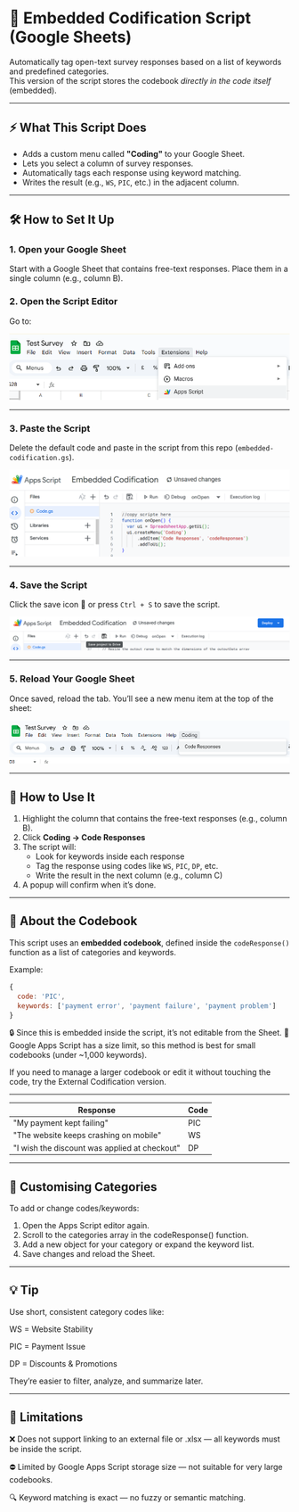 # 📄 Embedded Codification Script (Google Sheets)

Automatically tag open-text survey responses based on a list of keywords and predefined categories.  
This version of the script stores the codebook *directly in the code itself* (embedded).

---

## ⚡ What This Script Does

- Adds a custom menu called **"Coding"** to your Google Sheet.
- Lets you select a column of survey responses.
- Automatically tags each response using keyword matching.
- Writes the result (e.g., `WS`, `PIC`, etc.) in the adjacent column.

---

## 🛠️ How to Set It Up

### 1. Open your Google Sheet
Start with a Google Sheet that contains free-text responses. Place them in a single column (e.g., column B).

### 2. Open the Script Editor
Go to:

![Open Script Editor](assets/Step_1_App_Script.png)

---

### 3. Paste the Script  
Delete the default code and paste in the script from this repo (`embedded-codification.gs`).

![Paste the Script](assets/Step_2_Copy_Paste.png)

---

### 4. Save the Script  
Click the save icon 💾 or press `Ctrl + S` to save the script.

![Save the Script](assets/Step_3_Save_Script.png)

---

### 5. Reload Your Google Sheet  
Once saved, reload the tab. You’ll see a new menu item at the top of the sheet:

![Run the Script from the Menu](assets/Step_4_Code_Responses.png)

---

## 🧪 How to Use It

1. Highlight the column that contains the free-text responses (e.g., column B).
2. Click **Coding → Code Responses**
3. The script will:
   - Look for keywords inside each response
   - Tag the response using codes like `WS`, `PIC`, `DP`, etc.
   - Write the result in the next column (e.g., column C)
4. A popup will confirm when it’s done.

---

## 🧠 About the Codebook

This script uses an **embedded codebook**, defined inside the `codeResponse()` function as a list of categories and keywords.

Example:

```js
{
  code: 'PIC',
  keywords: ['payment error', 'payment failure', 'payment problem']
}
```

🔒 Since this is embedded inside the script, it’s not editable from the Sheet.
🧱 Google Apps Script has a size limit, so this method is best for small codebooks (under ~1,000 keywords).

If you need to manage a larger codebook or edit it without touching the code, try the External Codification version.

---

| Response                                           | Code |
|----------------------------------------------------|------|
| "My payment kept failing"                          | PIC  |
| "The website keeps crashing on mobile"             | WS   |
| "I wish the discount was applied at checkout"      | DP   |

---

## 🧩 Customising Categories
To add or change codes/keywords:

1. Open the Apps Script editor again.
2. Scroll to the categories array in the codeResponse() function.
3. Add a new object for your category or expand the keyword list.
4. Save changes and reload the Sheet.

---

## 💡 Tip
Use short, consistent category codes like:

WS = Website Stability

PIC = Payment Issue

DP = Discounts & Promotions

They’re easier to filter, analyze, and summarize later.

---

## 📌 Limitations
❌ Does not support linking to an external file or .xlsx — all keywords must be inside the script.

⛔ Limited by Google Apps Script storage size — not suitable for very large codebooks.

🔍 Keyword matching is exact — no fuzzy or semantic matching.
